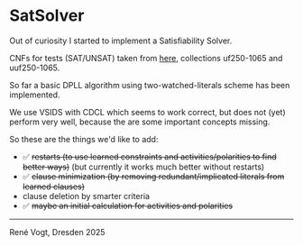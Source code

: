 # SatSolver

Out of curiosity I started to implement a Satisfiability Solver.

CNFs for tests (SAT/UNSAT) taken from [here](https://www.cs.ubc.ca/~hoos/SATLIB/benchm.html), collections uf250-1065 and uuf250-1065.

So far a basic DPLL algorithm using two-watched-literals scheme has been implemented.

We use VSIDS with CDCL which seems to work correct, but does not (yet) perform very well,
because the are some important concepts missing.

So these are the things we'd like to add:
- ✅ ~~restarts (to use learned constraints and activities/polarities to find better ways)~~
(but currently it works much better without restarts)
- ✅ ~~clause minimization (by removing redundant/implicated literals from learned clauses)~~
- clause deletion by smarter criteria
- ✅ ~~maybe an initial calculation for activities and polarities~~

---
René Vogt, Dresden 2025